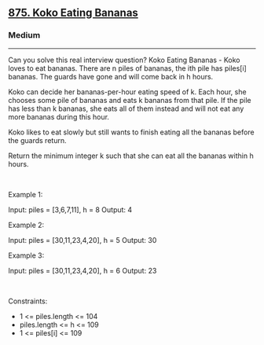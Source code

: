 <h2><a href="https://leetcode.com/problems/koko-eating-bananas/">875. Koko Eating Bananas</a></h2><h3>Medium</h3><hr>Can you solve this real interview question? Koko Eating Bananas - Koko loves to eat bananas. There are n piles of bananas, the ith pile has piles[i] bananas. The guards have gone and will come back in h hours.

Koko can decide her bananas-per-hour eating speed of k. Each hour, she chooses some pile of bananas and eats k bananas from that pile. If the pile has less than k bananas, she eats all of them instead and will not eat any more bananas during this hour.

Koko likes to eat slowly but still wants to finish eating all the bananas before the guards return.

Return the minimum integer k such that she can eat all the bananas within h hours.

 

Example 1:


Input: piles = [3,6,7,11], h = 8
Output: 4


Example 2:


Input: piles = [30,11,23,4,20], h = 5
Output: 30


Example 3:


Input: piles = [30,11,23,4,20], h = 6
Output: 23


 

Constraints:

 * 1 <= piles.length <= 104
 * piles.length <= h <= 109
 * 1 <= piles[i] <= 109
